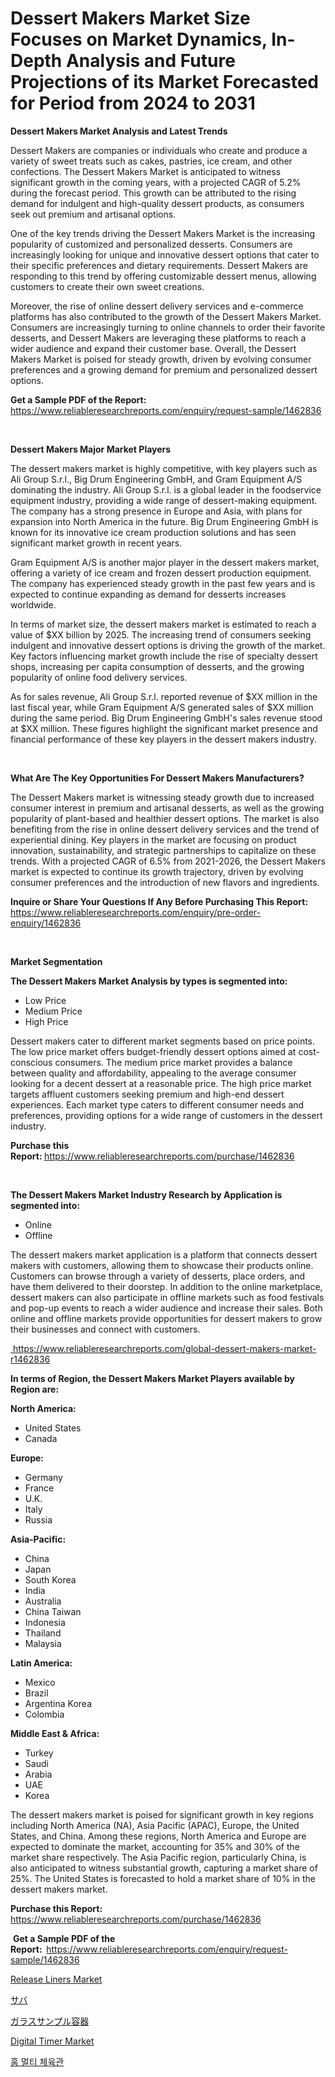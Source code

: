 <p><h1>Dessert Makers Market Size Focuses on Market Dynamics, In-Depth Analysis and Future Projections of its Market Forecasted for Period from 2024 to 2031</h1></p><p><strong>Dessert Makers Market Analysis and Latest Trends</strong></p>
<p><p>Dessert Makers are companies or individuals who create and produce a variety of sweet treats such as cakes, pastries, ice cream, and other confections. The Dessert Makers Market is anticipated to witness significant growth in the coming years, with a projected CAGR of 5.2% during the forecast period. This growth can be attributed to the rising demand for indulgent and high-quality dessert products, as consumers seek out premium and artisanal options.</p><p>One of the key trends driving the Dessert Makers Market is the increasing popularity of customized and personalized desserts. Consumers are increasingly looking for unique and innovative dessert options that cater to their specific preferences and dietary requirements. Dessert Makers are responding to this trend by offering customizable dessert menus, allowing customers to create their own sweet creations.</p><p>Moreover, the rise of online dessert delivery services and e-commerce platforms has also contributed to the growth of the Dessert Makers Market. Consumers are increasingly turning to online channels to order their favorite desserts, and Dessert Makers are leveraging these platforms to reach a wider audience and expand their customer base. Overall, the Dessert Makers Market is poised for steady growth, driven by evolving consumer preferences and a growing demand for premium and personalized dessert options.</p></p>
<p><strong>Get a Sample PDF of the Report:&nbsp;</strong> <a href="https://www.reliableresearchreports.com/enquiry/request-sample/1462836">https://www.reliableresearchreports.com/enquiry/request-sample/1462836</a></p>
<p>&nbsp;</p>
<p><strong>Dessert Makers Major Market Players</strong></p>
<p><p>The dessert makers market is highly competitive, with key players such as Ali Group S.r.l., Big Drum Engineering GmbH, and Gram Equipment A/S dominating the industry. Ali Group S.r.l. is a global leader in the foodservice equipment industry, providing a wide range of dessert-making equipment. The company has a strong presence in Europe and Asia, with plans for expansion into North America in the future. Big Drum Engineering GmbH is known for its innovative ice cream production solutions and has seen significant market growth in recent years.</p><p>Gram Equipment A/S is another major player in the dessert makers market, offering a variety of ice cream and frozen dessert production equipment. The company has experienced steady growth in the past few years and is expected to continue expanding as demand for desserts increases worldwide.</p><p>In terms of market size, the dessert makers market is estimated to reach a value of $XX billion by 2025. The increasing trend of consumers seeking indulgent and innovative dessert options is driving the growth of the market. Key factors influencing market growth include the rise of specialty dessert shops, increasing per capita consumption of desserts, and the growing popularity of online food delivery services.</p><p>As for sales revenue, Ali Group S.r.l. reported revenue of $XX million in the last fiscal year, while Gram Equipment A/S generated sales of $XX million during the same period. Big Drum Engineering GmbH's sales revenue stood at $XX million. These figures highlight the significant market presence and financial performance of these key players in the dessert makers industry.</p></p>
<p>&nbsp;</p>
<p><strong>What Are The Key Opportunities For Dessert Makers Manufacturers?</strong></p>
<p><p>The Dessert Makers market is witnessing steady growth due to increased consumer interest in premium and artisanal desserts, as well as the growing popularity of plant-based and healthier dessert options. The market is also benefiting from the rise in online dessert delivery services and the trend of experiential dining. Key players in the market are focusing on product innovation, sustainability, and strategic partnerships to capitalize on these trends. With a projected CAGR of 6.5% from 2021-2026, the Dessert Makers market is expected to continue its growth trajectory, driven by evolving consumer preferences and the introduction of new flavors and ingredients.</p></p>
<p><strong>Inquire or Share Your Questions If Any Before Purchasing This Report:</strong> <a href="https://www.reliableresearchreports.com/enquiry/pre-order-enquiry/1462836">https://www.reliableresearchreports.com/enquiry/pre-order-enquiry/1462836</a></p>
<p>&nbsp;</p>
<p><strong>Market Segmentation</strong></p>
<p><strong>The Dessert Makers Market Analysis by types is segmented into:</strong></p>
<p><ul><li>Low Price</li><li>Medium Price</li><li>High Price</li></ul></p>
<p><p>Dessert makers cater to different market segments based on price points. The low price market offers budget-friendly dessert options aimed at cost-conscious consumers. The medium price market provides a balance between quality and affordability, appealing to the average consumer looking for a decent dessert at a reasonable price. The high price market targets affluent customers seeking premium and high-end dessert experiences. Each market type caters to different consumer needs and preferences, providing options for a wide range of customers in the dessert industry.</p></p>
<p><strong>Purchase this Report:&nbsp;</strong><a href="https://www.reliableresearchreports.com/purchase/1462836">https://www.reliableresearchreports.com/purchase/1462836</a></p>
<p>&nbsp;</p>
<p><strong>The Dessert Makers Market Industry Research by Application is segmented into:</strong></p>
<p><ul><li>Online</li><li>Offline</li></ul></p>
<p><p>The dessert makers market application is a platform that connects dessert makers with customers, allowing them to showcase their products online. Customers can browse through a variety of desserts, place orders, and have them delivered to their doorstep. In addition to the online marketplace, dessert makers can also participate in offline markets such as food festivals and pop-up events to reach a wider audience and increase their sales. Both online and offline markets provide opportunities for dessert makers to grow their businesses and connect with customers.</p></p>
<p><a href="https://www.reliableresearchreports.com/global-dessert-makers-market-r1462836">&nbsp;https://www.reliableresearchreports.com/global-dessert-makers-market-r1462836</a></p>
<p><strong>In terms of Region, the Dessert Makers Market Players available by Region are:</strong></p>
<p>
    <p> <strong> North America: </strong>
        <ul>
            <li>United States</li>
            <li>Canada</li>
        </ul>
        </p> 
    <p> <strong> Europe: </strong>
        <ul>
            <li>Germany</li>
            <li>France</li>
            <li>U.K.</li>
            <li>Italy</li>
            <li>Russia</li>
        </ul>
        </p> 
    <p> <strong> Asia-Pacific: </strong>
        <ul>
            <li>China</li>
            <li>Japan</li>
            <li>South Korea</li>
            <li>India</li>
            <li>Australia</li>
            <li>China Taiwan</li>
            <li>Indonesia</li>
            <li>Thailand</li>
            <li>Malaysia</li>
        </ul>
        </p> 
    <p> <strong> Latin America: </strong>
        <ul>
            <li>Mexico</li>
            <li>Brazil</li>
            <li>Argentina Korea</li>
            <li>Colombia</li>
        </ul>
        </p> 
    <p> <strong> Middle East & Africa: </strong>
        <ul>
            <li>Turkey</li>
            <li>Saudi</li>
            <li>Arabia</li>
            <li>UAE</li>
            <li>Korea</li>
        </ul>
    </p>
    </p>
<p><p>The dessert makers market is poised for significant growth in key regions including North America (NA), Asia Pacific (APAC), Europe, the United States, and China. Among these regions, North America and Europe are expected to dominate the market, accounting for 35% and 30% of the market share respectively. The Asia Pacific region, particularly China, is also anticipated to witness substantial growth, capturing a market share of 25%. The United States is forecasted to hold a market share of 10% in the dessert makers market.</p></p>
<p><strong>Purchase this Report: </strong><a href="https://www.reliableresearchreports.com/purchase/1462836">https://www.reliableresearchreports.com/purchase/1462836</a></p>
<p>&nbsp;<strong>Get a Sample PDF of the Report:&nbsp;&nbsp;</strong><a href="https://www.reliableresearchreports.com/enquiry/request-sample/1462836">https://www.reliableresearchreports.com/enquiry/request-sample/1462836</a></p>
<p><strong></strong></p>
<p><p><a href="https://www.linkedin.com/pulse/release-liners-market-research-report-provides-thorough-industry-e7lqc?trackingId=og2OFnvFyoqdetowWlWWpQ%3D%3D">Release Liners Market</a></p><p><a href="https://medium.com/@byroalenzuela76845/%E3%82%B5%E3%83%90%E5%B8%82%E5%A0%B4%E3%81%AE%E3%83%A1%E3%83%88%E3%83%AA%E3%82%AF%E3%82%B9%E3%82%92%E8%A7%A3%E8%AA%AD%E3%81%99%E3%82%8B-%E5%B8%82%E5%A0%B4%E3%82%B7%E3%82%A7%E3%82%A2-%E3%83%88%E3%83%AC%E3%83%B3%E3%83%89-%E6%88%90%E9%95%B7%E3%83%91%E3%82%BF%E3%83%BC%E3%83%B3-ea12276dfb5b">サバ</a></p><p><a href="https://github.com/joaejkdzgyljvo6/Market-Research-Report-List-1/blob/main/161193330739.md">ガラスサンプル容器</a></p><p><a href="https://www.linkedin.com/pulse/digital-timer-market-analysis-its-cagr-segmentation-global-m22rc?trackingId=9HoHZREtF2VfU3PdIroh5Q%3D%3D">Digital Timer Market</a></p><p><a href="https://github.com/Skyleitney456456/Market-Research-Report-List-1/blob/main/912824828135.md">홈 멀티 체육관</a></p></p>